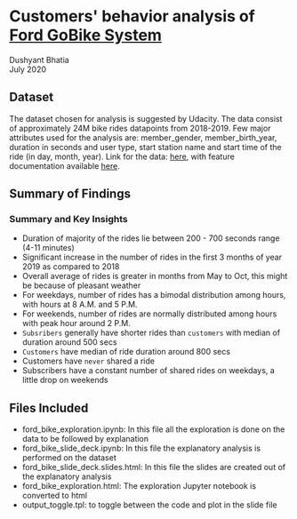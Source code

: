# Customers' behavior analysis of [Ford GoBike System](https://www.fordgobike.com/)

<span>Dushyant Bhatia</span>
<br>July 2020

## Dataset

The dataset chosen for analysis is suggested by Udacity. The data consist of approximately 24M bike rides datapoints from 2018-2019. Few major attributes used for the analysis are: member_gender, member_birth_year, duration in seconds and user type, start station name and start time of the ride (in day, month, year). Link for the data: [here](https://s3.amazonaws.com/fordgobike-data/index.html), with feature documentation available [here](https://www.fordgobike.com/system-data).

## Summary of Findings

### Summary and Key Insights

* Duration of majority of the rides lie between 200 - 700 seconds range (4-11 minutes)
* Significant increase in the number of rides in the first 3 months of year 2019 as compared to 2018
* Overall average of rides is greater in months from May to Oct, this might be because of pleasant weather
* For weekdays, number of rides has a bimodal distribution among hours, with hours at 8 A.M. and 5 P.M.
* For weekends, number of rides are normally distributed among hours with peak hour around 2 P.M.
* `Subsribers` generally have shorter rides than `customers` with median of duration around 500 secs
* `Customers` have median of ride duration around 800 secs
* Customers have `never` shared a ride
* Subscribers have a constant number of shared rides on weekdays, a little drop on weekends


## Files Included

* ford_bike_exploration.ipynb: In this file all the exploration is done on the data to be followed by explanation
* ford_bike_slide_deck.ipynb: In this file the explanatory analysis is performed on the dataset
* ford_bike_slide_deck.slides.html: In this file the slides are created out of the explanatory analysis
* ford_bike_exploration.html: The exploration Jupyter notebook is converted to html
* output_toggle.tpl: to toggle between the code and plot in the slide file
